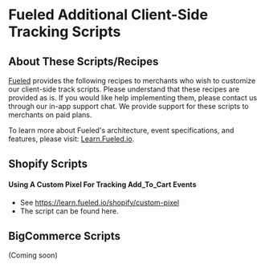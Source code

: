 # Fueled Additional Client-Side Tracking Scripts

## About These Scripts/Recipes

[Fueled](fueled.io) provides the following recipes to merchants who wish to customize our client-side track scripts. Please understand that these recipes are provided as is. If you would like help implementing them, please contact us through our in-app support chat. We provide support for these scripts to merchants on paid plans.

To learn more about Fueled's architecture, event specifications, and features, please visit: [Learn.Fueled.io](https://learn.fueled.io/).

## Shopify Scripts

#### Using A Custom Pixel For Tracking Add_To_Cart Events

* See https://learn.fueled.io/shopify/custom-pixel
* The script can be found here.

## BigCommerce Scripts

(Coming soon)
